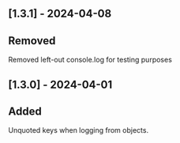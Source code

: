 ## [1.3.1] - 2024-04-08
## Removed
Removed left-out console.log for testing purposes

## [1.3.0] - 2024-04-01
## Added
Unquoted keys when logging from objects. 